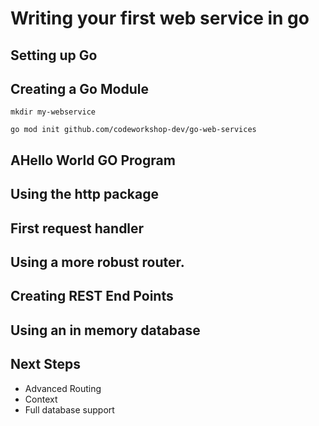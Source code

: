 # Writing your first web service in go

## Setting up Go

## Creating a Go Module
`mkdir my-webservice`

`go mod init github.com/codeworkshop-dev/go-web-services`

## AHello World GO Program

## Using the http package

## First request handler

## Using a more robust router.


## Creating REST End Points

## Using an in memory database

## Next Steps
* Advanced Routing
* Context
* Full database support
